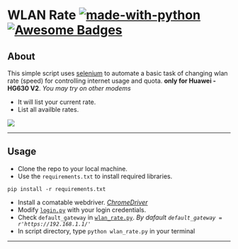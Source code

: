 # WLAN Rate  [![made-with-python](https://img.shields.io/badge/Made%20with-Python-1f425f.svg)](https://www.python.org/) [![Awesome Badges](https://img.shields.io/badge/badges-awesome-green.svg)](https://github.com/Naereen/badges)


## About
This simple script uses [selenium](https://pypi.org/project/selenium/) to automate a basic task of changing wlan rate (speed) for controlling internet usage and quota. **only for Huawei - HG630 V2**. *You may try on other modems*<br>
- It will list your current rate.
- List all availble rates.

![](WLAN-Rate.gif)

---
## Usage
- Clone the repo to your local machine.
- Use the `requirements.txt` to install required libraries.
```
pip install -r requirements.txt
```
- Install a comatable webdriver. *[ChromeDriver](https://sites.google.com/a/chromium.org/chromedriver/downloads)* 
- Modify [`login.py`](https://github.com/kfrawee/WLANRate/blob/master/login.py) with your login credentials.
- Check `default_gateway` in [`wlan_rate.py`](https://github.com/kfrawee/WLANRate/blob/master/wlan_rate.py). *By dafault `default_gateway = r'https://192.168.1.1/'`*
- In script directory, type `python wlan_rate.py` in your terminal 
--- 
